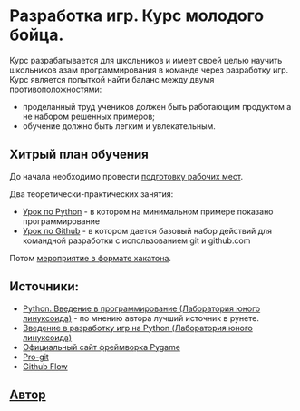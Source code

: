 # Разработка игр. Курс молодого бойца.

Курс разрабатывается для школьников и имеет своей целью научить школьников азам программирования в команде через разработку игр.
Курс является попыткой найти баланс между двумя противоположностями:
- проделанный труд учеников должен быть работающим продуктом а не набором решенных примеров; 
- обучение должно быть легким и увлекательным.

## Хитрый план обучения

До начала необходимо провести [подготовку рабочих мест](./workplace_setup.md).

Два теоретически-практических занятия:
- [Урок по Python](./lessons/lesson1_python.md) - в котором на минимальном примере показано программирование
- [Урок по Github](./lessons/lesson2_github.md) - в котором дается базовый набор действий для командной разработки с использованием git и github.com

Потом [мероприятие в формате хакатона](./hackaton.md).


## Источники:
- [Python. Введение в программирование (Лаборатория юного линуксоида)](https://younglinux.info/python.php)  - по мнению автора лучший источник в рунете.
- [Введение в разработку игр на Python (Лаборатория юного линуксоида)](https://younglinux.info/pygame)
- [Официальный сайт фреймворка Pygame](https://www.pygame.org)
- [Pro-git](https://git-scm.com/book/ru/v2)
- [Github Flow](https://guides.github.com/introduction/flow/)


## [Автор](./about_me.md)
